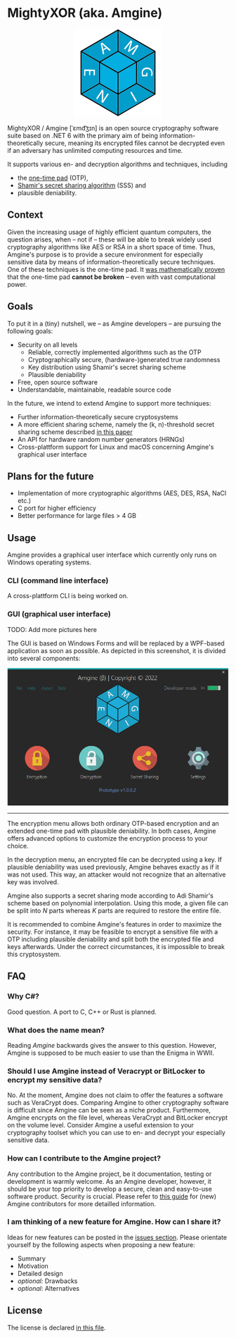 # MightyXOR (aka. Amgine)
<p align="center">
<img src="Images/logo.png" alt="Amgine's Logo"/>
</p>

MightyXOR / Amgine [ˈɛmd͡ʒɪn] is an open source cryptography software suite based on .NET 6 with the primary aim of being information-theoretically secure, meaning its encrypted files cannot be decrypted even if an adversary has unlimited computing resources and time.

It supports various en- and decryption algorithms and techniques, including
- the [one-time pad](https://en.wikipedia.org/wiki/One-time_pad) (OTP),
- [Shamir's secret sharing algorithm](https://en.wikipedia.org/wiki/Shamir%27s_secret_sharing) (SSS) and
- plausible deniability.

## Context

Given the increasing usage of highly efficient quantum computers, the question arises, when – not if – these will be able to break widely used cryptography algorithms like AES or RSA in a short space of time.
Thus, Amgine's purpose is to provide a secure environment for especially sensitive data by means of information-theoretically secure techniques. One of these techniques is the one-time pad.
It [was mathematically proven](http://math.umd.edu/~lcw/OneTimePad.pdf) that the one-time pad **cannot be broken** – even with vast computational power.

## Goals
To put it in a (tiny) nutshell, we – as Amgine developers – are pursuing the following goals:

- Security on all levels
    - Reliable, correctly implemented algorithms such as the OTP
    - Cryptographically secure, (hardware-)generated true randomness
    - Key distribution using Shamir's secret sharing scheme
    - Plausible deniability
- Free, open source software
- Understandable, maintainable, readable source code

In the future, we intend to extend Amgine to support more techniques:

- Further information-theoretically secure cryptosystems
- A more efficient sharing scheme, namely the (k, n)-threshold secret sharing scheme described [in this paper](https://www.researchgate.net/publication/220905280_A_New_k_n-Threshold_Secret_Sharing_Scheme_and_Its_Extension)
- An API for hardware random number generators (HRNGs)
- Cross-plattform support for Linux and macOS concerning Amgine's graphical user interface

## Plans for the future

- Implementation of more cryptographic algorithms (AES, DES, RSA, NaCl etc.)
- C port for higher efficiency
- Better performance for large files > 4 GB

## Usage

Amgine provides a graphical user interface which currently only runs on Windows operating systems.

### CLI (command line interface)

A cross-plattform CLI is being worked on.

### GUI (graphical user interface)

TODO: Add more pictures here

The GUI is based on Windows Forms and will be replaced by a WPF-based application as soon as possible. As depicted in this screenshot, it is divided into several components:

<img src="Images/main_menu.png" alt="Amgine's GUI"/>

<hr>

The encryption menu allows both ordinary OTP-based encryption and an extended one-time pad with plausible deniability. In both cases, Amgine offers advanced options to customize the encryption process to your choice.

In the decryption menu, an encrypted file can be decrypted using a key. If plausible deniability was used previously, Amgine behaves exactly as if it was not used. This way, an attacker would not recognize that an alternative key was involved.

Amgine also supports a secret sharing mode according to Adi Shamir's scheme based on polynomial interpolation. Using this mode, a given file can be split into *N* parts whereas *K* parts are required to restore the entire file.

It is recommended to combine Amgine's features in order to maximize the security. For instance, it may be feasible to encrypt a sensitive file with a OTP including plausible deniability and split both the encrypted file and keys afterwards. Under the correct circumstances, it is impossible to break this cryptosystem.
## FAQ

### Why C#?

Good question. A port to C, C++ or Rust is planned.

### What does the name mean?

Reading *Amgine* backwards gives the answer to this question. However, Amgine is supposed to be much easier to use than the Enigma in WWII.

### Should I use Amgine instead of Veracrypt or BitLocker to encrypt my sensitive data?

No. At the moment, Amgine does not claim to offer the features a software such as VeraCrypt does. Comparing Amgine to other cryptography software is difficult since Amgine can be seen as a niche product. Furthermore, Amgine encrypts on the file level, whereas VeraCrypt and BitLocker encrypt on the volume level. Consider Amgine a useful extension to your cryptography toolset which you can use to en- and decrypt your especially sensitive data.
### How can I contribute to the Amgine project?

Any contribution to the Amgine project, be it documentation, testing or development is warmly welcome. As an Amgine developer, however, it should be your top priority to develop a secure, clean and easy-to-use software product. Security is crucial. Please refer to [this guide](CONTRIBUTING.md) for (new) Amgine contributors for more detailled information.

### I am thinking of a new feature for Amgine. How can I share it?

Ideas for new features can be posted in the [issues section](../../issues). Please orientate yourself by the following aspects when proposing a new feature:

- Summary
- Motivation
- Detailed design
- *optional:* Drawbacks
- *optional:* Alternatives

## License

The license is declared [in this file](LICENSE).

